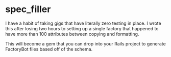 # spec_filler

I have a habit of taking gigs that have literally zero testing in place. 
I wrote this after losing two hours to setting up a single factory that happened to have more than 100 attributes between copying and formatting. 

This will become a gem that you can drop into your Rails project to generate FactoryBot files based off of the schema. 
